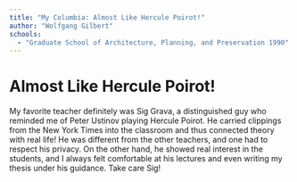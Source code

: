 ```yaml
---
title: "My Columbia: Almost Like Hercule Poirot!"
author: "Wolfgang Gilbert"
schools:
  - "Graduate School of Architecture, Planning, and Preservation 1990"
---
```


# Almost Like Hercule Poirot!

My favorite teacher definitely was Sig Grava, a distinguished guy who reminded me of Peter Ustinov playing Hercule Poirot. He carried clippings from the New York Times into the classroom and thus connected theory with real life! He was different from the other teachers, and one had to respect his privacy. On the other hand, he showed real interest in the students, and I always felt comfortable at his lectures and even writing my thesis under his guidance. Take care Sig!

